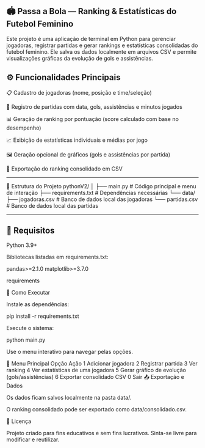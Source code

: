 ## 🏟️ Passa a Bola — Ranking & Estatísticas do Futebol Feminino

Este projeto é uma aplicação de terminal em Python para gerenciar jogadoras, registrar partidas e gerar rankings e estatísticas consolidadas do futebol feminino.
Ele salva os dados localmente em arquivos CSV e permite visualizações gráficas da evolução de gols e assistências.

## ⚙️ Funcionalidades Principais

📋 Cadastro de jogadoras (nome, posição e time/seleção)

📝 Registro de partidas com data, gols, assistências e minutos jogados

📊 Geração de ranking por pontuação (score calculado com base no desempenho)

📈 Exibição de estatísticas individuais e médias por jogo

🖼️ Geração opcional de gráficos (gols e assistências por partida)

📁 Exportação do ranking consolidado em CSV

---

🧩 Estrutura do Projeto
pythonV2/
│
├── main.py               # Código principal e menu de interação
├── requirements.txt      # Dependências necessárias
└── data/
    ├── jogadoras.csv     # Banco de dados local das jogadoras
    └── partidas.csv      # Banco de dados local das partidas
    
---
## 🧪 Requisitos

Python 3.9+

Bibliotecas listadas em requirements.txt:

pandas>=2.1.0
matplotlib>=3.7.0


requirements

🚀 Como Executar

Instale as dependências:

pip install -r requirements.txt


Execute o sistema:

python main.py


Use o menu interativo para navegar pelas opções.

📝 Menu Principal
Opção	Ação
1	Adicionar jogadora
2	Registrar partida
3	Ver ranking
4	Ver estatísticas de uma jogadora
5	Gerar gráfico de evolução (gols/assistências)
6	Exportar consolidado CSV
0	Sair
📤 Exportação e Dados

Os dados ficam salvos localmente na pasta data/.

O ranking consolidado pode ser exportado como data/consolidado.csv.

📄 Licença

Projeto criado para fins educativos e sem fins lucrativos.
Sinta-se livre para modificar e reutilizar.
